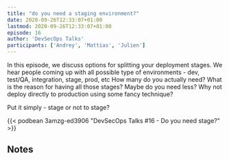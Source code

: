 ```yaml
---
title: "do you need a staging environment?"
date: 2020-09-26T12:33:07+01:00
lastmod: 2020-09-26T12:33:07+01:00
episode: 16
author: 'DevSecOps Talks'
participants: ['Andrey', 'Mattias', 'Julien']
---
```


In this episode, we discuss options for splitting your deployment stages.
We hear people coming up with all possible type of environments - dev, test/QA, integration, stage, prod, etc
How many do you actually need? What is the reason for having all those stages?
Maybe do you need less? Why not deploy directly to production using some fancy technique?

Put it simply - stage or not to stage?

<!--more-->

<!-- Player -->

{{< podbean 3amzg-ed3906 "DevSecOps Talks #16 - Do you need stage?" >}}

## Notes


